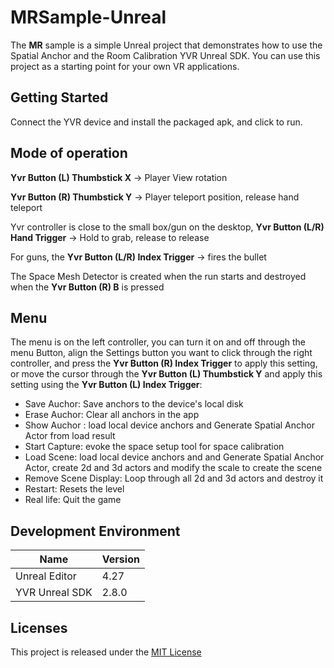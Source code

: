 # MRSample-Unreal

The **MR** sample is a simple Unreal project that demonstrates how to use the Spatial Anchor and the Room Calibration YVR Unreal SDK. You can use this project as a starting point for your own VR applications.

## Getting Started
Connect the YVR device and install the packaged apk, and click to run.

## Mode of operation

**Yvr Button (L) Thumbstick X** -> Player View rotation

**Yvr Button (R) Thumbstick Y** -> Player teleport position, release hand teleport

Yvr controller  is close to the small box/gun on the desktop, **Yvr Button (L/R) Hand Trigger** -> Hold to grab, release to release

For guns, the **Yvr Button (L/R) Index Trigger** -> fires the bullet

The Space Mesh Detector is created when the run starts and destroyed when the **Yvr Button (R) B** is pressed

## Menu

The menu is on the left controller, you can turn it on and off through the menu Button,  align the Settings button you want to click through the right controller,  and press the **Yvr Button (R) Index Trigger** to apply this setting, or move the cursor through the **Yvr Button (L) Thumbstick Y** and apply this setting using the **Yvr Button (L) Index Trigger**:

* Save Auchor: Save anchors to the device's local disk
* Erase Auchor: Clear all anchors in the app
* Show Auchor :  load local device anchors and Generate Spatial Anchor Actor from load result
* Start Capture: evoke the space setup tool for space calibration
* Load Scene:  load local device anchors and and Generate Spatial Anchor Actor, create 2d and 3d actors and modify the scale to create the scene
* Remove Scene Display: Loop through all 2d and 3d actors and destroy it
* Restart: Resets the level
* Real life: Quit the game

## Development Environment
| **Name** | **Version** |
| ----  |  ----      |
| Unreal Editor | 4.27 |
| YVR Unreal SDK | 2.8.0 |

## Licenses
This project is released under the [MIT License](https://github.com/YVRDeveloper/MRSample-Unreal/blob/main/LICENSE)